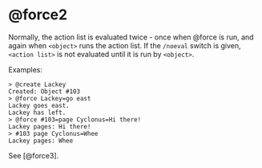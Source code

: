 # @force2
Normally, the action list is evaluated twice - once when @force is run, and again when `<object>` runs the action list. If the `/noeval` switch is given, `<action list>` is not evaluated until it is run by `<object>`.

Examples:
```
> @create Lackey
Created: Object #103
> @force Lackey=go east
Lackey goes east.
Lackey has left.
> @force #103=page Cyclonus=Hi there!
Lackey pages: Hi there!
> #103 page Cyclonus=Whee
Lackey pages: Whee
```

See [@force3].

